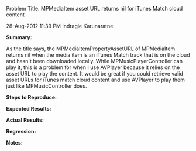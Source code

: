 Problem Title: MPMediaItem asset URL returns nil for iTunes Match cloud content

28-Aug-2012 11:39 PM Indragie Karunaratne:

**Summary:**

As the title says, the MPMediaItemPropertyAssetURL of MPMediaItem returns nil when the media item is an iTunes Match track that is on the cloud and hasn't been downloaded locally. While MPMusicPlayerController can play it, this is a problem for when I use AVPlayer because it relies on the asset URL to play the content. It would be great if you could retrieve valid asset URLs for iTunes match cloud content and use AVPlayer to play them just like MPMusicController does.

**Steps to Reproduce:**

**Expected Results:**

**Actual Results:**

**Regression:**

**Notes:**
